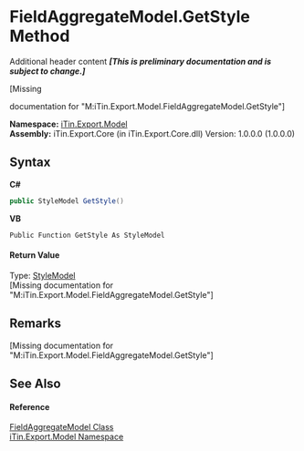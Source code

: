 # FieldAggregateModel.GetStyle Method 
Additional header content _**\[This is preliminary documentation and is subject to change.\]**_

\[Missing <summary> documentation for "M:iTin.Export.Model.FieldAggregateModel.GetStyle"\]

**Namespace:**&nbsp;<a href="ef57ffcc-e95e-b212-5a46-9aa6f5a3511f">iTin.Export.Model</a><br />**Assembly:**&nbsp;iTin.Export.Core (in iTin.Export.Core.dll) Version: 1.0.0.0 (1.0.0.0)

## Syntax

**C#**<br />
``` C#
public StyleModel GetStyle()
```

**VB**<br />
``` VB
Public Function GetStyle As StyleModel
```


#### Return Value
Type: <a href="baeb266c-8597-5b32-68a5-12c1b3e5d907">StyleModel</a><br />\[Missing <returns> documentation for "M:iTin.Export.Model.FieldAggregateModel.GetStyle"\]

## Remarks
\[Missing <remarks> documentation for "M:iTin.Export.Model.FieldAggregateModel.GetStyle"\]

## See Also


#### Reference
<a href="afa9b137-c521-7755-b96e-fedcd508a100">FieldAggregateModel Class</a><br /><a href="ef57ffcc-e95e-b212-5a46-9aa6f5a3511f">iTin.Export.Model Namespace</a><br />
